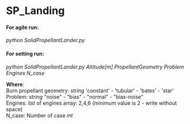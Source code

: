 # SP_Landing

#### For agile run:

_python SolidPropellantLander.py_


#### For setting run:

_python SolidPropellantLander.py Altitude[m] PropellantGeometry Problem Engines N_case_

**Where**: \
Burn propellant geometry: _string_ 'constant' - 'tubular' - 'bates' - 'star'\
Problem: _string_ "noise" - "bias" - "normal" - "bias-noise"\
Engines: _list_ of engines array: 2,4,6 (minimum value is 2 - write without space)\
N_case: Number of case _int_
